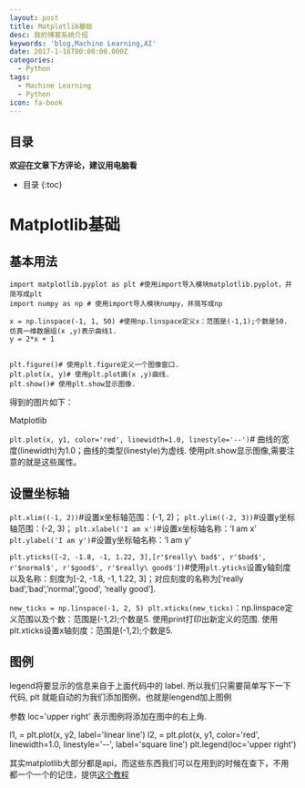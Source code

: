 ```yaml
---
layout: post
title: Matplotlib基础
desc: 我的博客系统介绍
keywords: 'blog,Machine Learning,AI'
date: 2017-1-16T00:00:00.000Z
categories:
  - Python
tags:
  - Machine Learning
  - Python
icon: fa-book
---
```


## 目录
**欢迎在文章下方评论，建议用电脑看**

* 目录
{:toc}

# Matplotlib基础


## 基本用法

	import matplotlib.pyplot as plt #使用import导入模块matplotlib.pyplot，并简写成plt 
	import numpy as np # 使用import导入模块numpy，并简写成np

	x = np.linspace(-1, 1, 50) #使用np.linspace定义x：范围是(-1,1);个数是50. 仿真一维数据组(x ,y)表示曲线1.
	y = 2*x + 1


	plt.figure()# 使用plt.figure定义一个图像窗口.
	plt.plot(x, y)# 使用plt.plot画(x ,y)曲线.
	plt.show()# 使用plt.show显示图像.

得到的图片如下：

Matplotlib


`plt.plot(x, y1, color='red', linewidth=1.0, linestyle='--')`# 曲线的宽度(linewidth)为1.0；曲线的类型(linestyle)为虚线. 使用plt.show显示图像,需要注意的就是这些属性。


## 设置坐标轴

`plt.xlim((-1, 2))`#设置x坐标轴范围：(-1, 2)；
`plt.ylim((-2, 3))`#设置y坐标轴范围：(-2, 3)；
`plt.xlabel('I am x')`#设置x坐标轴名称：’I am x’
`plt.ylabel('I am y')`#设置y坐标轴名称：’I am y’

`plt.yticks([-2, -1.8, -1, 1.22, 3],[r'$really\ bad$', r'$bad$', r'$normal$', r'$good$', r'$really\ good$'])`#使用`plt.yticks`设置y轴刻度以及名称：刻度为[-2, -1.8, -1, 1.22, 3]；对应刻度的名称为[‘really bad’,’bad’,’normal’,’good’, ‘really good’].


`new_ticks = np.linspace(-1, 2, 5) plt.xticks(new_ticks)`：np.linspace定义范围以及个数：范围是(-1,2);个数是5. 使用print打印出新定义的范围. 使用plt.xticks设置x轴刻度：范围是(-1,2);个数是5.


## 图例

legend将要显示的信息来自于上面代码中的 label. 所以我们只需要简单写下一下代码, plt 就能自动的为我们添加图例，也就是lengend加上图例

参数 loc='upper right' 表示图例将添加在图中的右上角.


l1, = plt.plot(x, y2, label='linear line')
l2, = plt.plot(x, y1, color='red', linewidth=1.0, linestyle='--', label='square line')
plt.legend(loc='upper right')


其实matplotlib大部分都是api，而这些东西我们可以在用到的时候在查下，不用都一个一个的记住，提供[这个教程](https://morvanzhou.github.io/tutorials/data-manipulation/plt/)


















